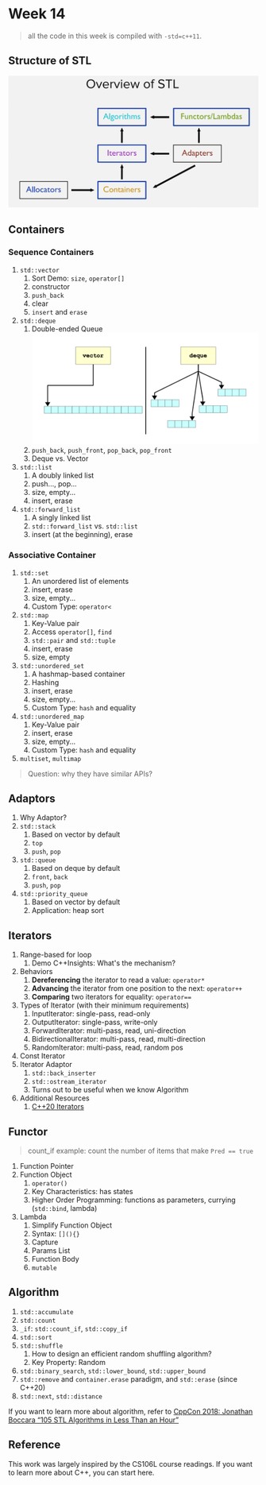 # Week 14

> all the code in this week is compiled with `-std=c++11`.

## Structure of STL

![Structure of STL](attachment/images/structure-stl.png)

## Containers

### Sequence Containers

1. `std::vector`
   1. Sort Demo: `size`, `operator[]`
   2. constructor
   3. `push_back`
   4. clear
   5. `insert` and `erase`
2. `std::deque`
   1. Double-ended Queue
        ![Deque Structure](attachment/images/deque.png)
   2. `push_back`, `push_front`, `pop_back`, `pop_front`
   3. Deque vs. Vector
3. `std::list`
   1. A doubly linked list
   2. push..., pop...
   3. size, empty...
   4. insert, erase
4. `std::forward_list`
   1. A singly linked list
   2. `std::forward_list` vs. `std::list`
   3. insert (at the beginning), erase


### Associative Container

1. `std::set`
   1. An unordered list of elements
   2. insert, erase
   3. size, empty...
   4. Custom Type: `operator<`
2. `std::map`
   1. Key-Value pair
   2. Access `operator[]`, `find`
   3. `std::pair` and `std::tuple`
   4. insert, erase
   5. size, empty
3. `std::unordered_set`
   1. A hashmap-based container
   2. Hashing
   3. insert, erase
   4. size, empty...
   5. Custom Type: `hash` and equality
4. `std::unordered_map`
   1. Key-Value pair
   2. insert, erase
   3. size, empty...
   4. Custom Type: `hash` and equality
5. `multiset`, `multimap`

> Question: why they have similar APIs?


## Adaptors

1. Why Adaptor?
2. `std::stack`
   1. Based on vector by default
   2. `top`
   3. `push`, `pop`
3. `std::queue`
   1. Based on deque by default
   2. `front`, `back`
   3. `push`, `pop`
4. `std::priority_queue`
   1. Based on vector by default
   2. Application: heap sort


## Iterators

1. Range-based for loop
   1. Demo C++Insights: What's the mechanism?
2. Behaviors
   1. **Dereferencing** the iterator to read a value: `operator*`
   2. **Advancing** the iterator from one position to the next: `operator++`
   3. **Comparing** two iterators for equality: `operator==`
4. Types of Iterator (with their minimum requirements)
   1. InputIterator: single-pass, read-only
   2. OutputIterator: single-pass, write-only
   3. ForwardIterator: multi-pass, read, uni-direction
   4. BidirectionalIterator: multi-pass, read, multi-direction
   5. RandomIterator: multi-pass, read, random pos
5. Const Iterator
6. Iterator Adaptor
   1. `std::back_inserter`
   2. `std::ostream_iterator`
   3. Turns out to be useful when we know Algorithm
7. Additional Resources
   1. [C++20 Iterators](https://en.cppreference.com/w/cpp/iterator/input_or_output_iterator)


## Functor

> count_if example: count the number of items that make `Pred == true`

1. Function Pointer
2. Function Object
   1. `operator()`
   2. Key Characteristics: has states
   3. Higher Order Programming: functions as parameters, currying (`std::bind`, lambda)
3. Lambda
   1. Simplify Function Object
   2. Syntax: `[](){}`
   3. Capture
   4. Params List
   5. Function Body
   6. `mutable`


## Algorithm

1. `std::accumulate`
2. `std::count`
3. `_if`: `std::count_if`, `std::copy_if`
4. `std::sort`
5. `std::shuffle`
   1. How to design an efficient random shuffling algorithm?
   2. Key Property: Random
6. `std::binary_search`, `std::lower_bound`, `std::upper_bound`
7. `std::remove` and `container.erase` paradigm, and `std::erase` (since C++20)
8. `std::next`, `std::distance`

If you want to learn more about algorithm, refer to [CppCon 2018: Jonathan Boccara “105 STL Algorithms in Less Than an Hour”](https://www.youtube.com/watch?v=2olsGf6JIkU)


## Reference

This work was largely inspired by the CS106L course readings. If you want to learn more about C++, you can start here.